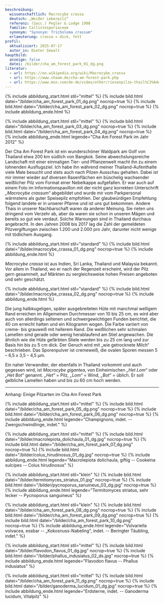```yaml
---
beschreibung:
  wissenschaftlich: Macrocybe crassa
  deutsch: „Weißer Leberpilz“
  referenz: (Sacc.) Pegler & Lodge 1998
  familie: Callistosporiaceae
  synonym: "Synonym: Tricholoma crassum"
  erlaeuterung: crassa = dick, fett
profil:
  aktualisiert: 2025-07-17
  autor_in: Dieter Gewalt
hauptbild:
  anzeige: false
  datei: /bilder/cha_am_forest_park_01_dg.png
literatur:
  - url: https://en.wikipedia.org/wiki/Macrocybe_crassa
  - url: https://www.chaam.de/cha-am-forest-park.php
  - url: https://www.msn.com/de-de/video/other/riesenpilze-thail%C3%A4ndischer-bauer-macht-gigantischen-fund/vi-AA1IuY19?ocid=winp1taskbar&cvid=e2ba8b3bdda04df8fba93098fe665a6a&ei=20
---
```

{% include abbildung_start.html stil="mittel" %}
{% include bild.html datei="/bilder/cha_am_forest_park_01_dg.png" nocrop=true %}
{% include bild.html datei="/bilder/cha_am_forest_park_02_dg.png" nocrop=true %}
{% include abbildung_ende.html %}

{% include abbildung_start.html stil="mittel" %}
{% include bild.html datei="/bilder/cha_am_forest_park_03_dg.png" nocrop=true %}
{% include bild.html datei="/bilder/cha_am_forest_park_04_dg.png" nocrop=true %}
{% include abbildung_ende.html legende="Cha Am Forest Park im Jahr 2012" %}

Der Cha Am Forest Park ist ein wunderschöner Waldpark am Golf von Thailand etwa 200 km südlich von Bangkok. Seine abwechslungsreiche Landschaft mit einer einmaligen Tier- und Pflanzenwelt macht ihn zu einem lohnenden Ausflugsziel. Ich habe ihn während meiner Thailand-Aufenthalte viele Male besucht und stets auch nach Pilzen Ausschau gehalten. Dabei ist mir immer wieder auf diversen Rasenflächen ein büschelig wachsender weißlicher Pilz vom Format einer Nebelkappe aufgefallen. Er war auch auf einem Foto im Informationspavillon mit der nicht ganz korrekten Unterschrift *„Macrocybe crassum“* abgebildet und wurde mir vom Parkpersonal wärmstens als guter Speisepilz empfohlen. Der glaubwürdigen Empfehlung folgend landete er in unserer Pfanne und ist uns gut bekommen. Andere Thais in unserer Nachbarschaft waren da anderer Meinung. Sie rieten uns dringend vom Verzehr ab, aber da waren sie schon in unseren Mägen und bereits so gut wie verdaut. Solche Warnungen sind in Thailand durchaus angebracht. In den Jahren 2008 bis 2017 lag die Zahl der gemeldeten Pilzvergiftungen zwischen 1.200 und 2.000 pro Jahr, darunter nicht wenige mit tödlichem Ausgang.

{% include abbildung_start.html stil="standard" %}
{% include bild.html datei="/bilder/macrocybe_crassa_01_dg.png" nocrop=true %}
{% include abbildung_ende.html %}

*Macrocybe crassa* ist aus Indien, Sri Lanka, Thailand und Malaysia bekannt. Vor allem in Thailand, wo er nach der Regenzeit erscheint, wird der Pilz gern gesammelt, auf Märkten zu vergleichsweise hohen Preisen angeboten und sehr geschätzt.

{% include abbildung_start.html stil="standard" %}
{% include bild.html datei="/bilder/macrocybe_crassa_02_dg.png" nocrop=true %}
{% include abbildung_ende.html %}

Die jung halbkugeligen, später ausgebreiteten Hüte mit manchmal welligem Rand erreichen im Allgemeinen Durchmesser von 10 bis 25 cm, es wird aber auch von allerdings seltenen und schwergewichtigen Funden berichtet, die 40 cm erreicht hatten und ein Kilogramm wogen. Die Farbe variiert von creme- bis grauweiß mit hellerem Rand. Die weißlichen sehr schmalen Lamellen sind gerade oder wenig herablaufend am Stiel angewachen. Die ähnlich wie die Hüte gefärbten Stiele werden bis zu 25 cm lang und zur Basis hin bis zu 5 cm dick. Der Geruch wird mit „wie getrocknete Milch“ beschrieben. Das Sporenpulver ist cremeweiß, die ovalen Sporen messen 5 – 6,5 x 3,5 – 4,5 µm.

Ein naher Verwandter, der ebenfalls in Thailand vorkommt und auch gegessen wird, ist *Macrocybe gigantea*, von Einheimischen *„Het Lom“* oder *„Het Bot“* genannt. *„Het“* = Pilz, *„Lom“* = Wind, *„Bot“* = üblich. Er soll gelbliche Lamellen haben und bis zu 60 cm hoch werden.

- - -

Anhang: Einige Pilzarten im Cha Am Forest Park

{% include abbildung_start.html stil="mittel" %}
{% include bild.html datei="/bilder/cha_am_forest_park_05_dg.png" nocrop=true %}
{% include bild.html datei="/bilder/cha_am_forest_park_06_dg.png" nocrop=true %}
{% include abbildung_ende.html legende="Champignons, indet. -- Zwergschwindlinge, indet." %}

{% include abbildung_start.html stil="mittel" %}
{% include bild.html datei="/bilder/macrolepiota_dolichaula_01_dg.jpg" nocrop=true %}
{% include bild.html datei="/bilder/cha_am_forest_park_07_dg.png" nocrop=true %}
{% include bild.html datei="/bilder/colus_hirudinosus_01_dg.jpg" nocrop=true %}
{% include abbildung_ende.html legende="Macrolepiota dolichaula, giftig -- Cookeina sulcipes -- Colus hirudinosus" %}

{% include abbildung_start.html stil="klein" %}
{% include bild.html datei="/bilder/termitomyces_striatus_01.jpg" nocrop=true %}
{% include bild.html datei="/bilder/pycnoporus_sanuineus_03_dg.jpg" nocrop=true %}
{% include abbildung_ende.html legende="Termitomyces striatus, sehr lecker -- Pycnoporus sanguineus" %}

{% include abbildung_start.html stil="klein" %}
{% include bild.html datei="/bilder/cha_am_forest_park_08_dg.png" nocrop=true %}
{% include bild.html datei="/bilder/cha_am_forest_park_09_dg.png" nocrop=true %}
{% include bild.html datei="/bilder/cha_am_forest_park_10_dg.png" nocrop=true %}
{% include abbildung_ende.html legende="Volvariella volvacea, essbar -- „Kokosnuss-Nabeling“, indet. -- Beringter Täubling, indet." %}

{% include abbildung_start.html stil="mittel" %}
{% include bild.html datei="/bilder/flavodon_flavus_01_dg.jpg" nocrop=true %}
{% include bild.html datei="/bilder/phallus_indusiatus_02_ds.jpg" nocrop=true %}
{% include abbildung_ende.html legende="Flavodon flavus -- Phallus indusiatus" %}

{% include abbildung_start.html stil="mittel" %}
{% include bild.html datei="/bilder/cha_am_forest_park_11_dg.png" nocrop=true %}
{% include bild.html datei="/bilder/ganoderma_lucidum_01_dg.jpg" nocrop=true %}
{% include abbildung_ende.html legende="Erdsterne, indet. -- Ganoderma lucidum, Vitalpilz" %}